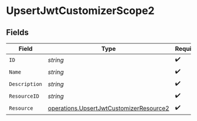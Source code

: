 # UpsertJwtCustomizerScope2


## Fields

| Field                                                                                              | Type                                                                                               | Required                                                                                           | Description                                                                                        |
| -------------------------------------------------------------------------------------------------- | -------------------------------------------------------------------------------------------------- | -------------------------------------------------------------------------------------------------- | -------------------------------------------------------------------------------------------------- |
| `ID`                                                                                               | *string*                                                                                           | :heavy_check_mark:                                                                                 | N/A                                                                                                |
| `Name`                                                                                             | *string*                                                                                           | :heavy_check_mark:                                                                                 | N/A                                                                                                |
| `Description`                                                                                      | *string*                                                                                           | :heavy_check_mark:                                                                                 | N/A                                                                                                |
| `ResourceID`                                                                                       | *string*                                                                                           | :heavy_check_mark:                                                                                 | N/A                                                                                                |
| `Resource`                                                                                         | [operations.UpsertJwtCustomizerResource2](../../models/operations/upsertjwtcustomizerresource2.md) | :heavy_check_mark:                                                                                 | N/A                                                                                                |